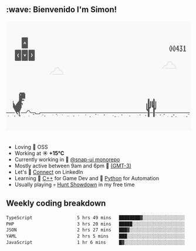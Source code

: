 <h2>:wave: <b>Bienvenido I'm Simon!&nbsp;</b></h2>

<section>
  <img src="./static/banner.gif" height=300 width=1000>
</section>

<br>

<ul>
  <li>
     Loving 🤍 OSS
  </li>
  <li>
		<!--START_SECTION:weather-->
		Working at <b>☀️   +15°C</b>
		<!--END_SECTION:weather-->
  </li>
  <li>
    Currently working in 🎨&nbsp;<a href=https://github.com/snapverse/snap-ui target=_blank>@snap-ui monorepo</a>
  </li>
  <li>
    Mostly active between 9am and 6pm 🚩 <a href=https://onlinealarmkur.com/world/es target=_blank>(GMT-3)</a>
  </li>
  <li>
    Let's 🔗&nbsp;<a href=https://www.linkedin.com/in/itssimmons target=_blank>Connect</a> on LinkedIn
  </li>
  <li>
    Learning 👴&nbsp;<a href=https://images3.memedroid.com/images/UPLOADED755/65f2bce6734f6.webp target=_blank>C++</a> for Game Dev and 🐍&nbsp;<a href=https://qph.cf2.quoracdn.net/main-qimg-4472b6229cb75bf66ab531f3ebd4f975-lq target=_blank>Python</a> for Automation
  </li>
  <li>
    Usually playing 💀&nbsp;<a href=https://www.huntshowdown.com target=_blank>Hunt Showdown</a> in my free time
  </li>
</ul>

<h2><b>Weekly coding breakdown </b></h2>

<!--START_SECTION:waka-->

```txt
TypeScript                 5 hrs 49 mins   ████████▓░░░░░░░░░░░░░░░░   34.73 %
PHP                        3 hrs 20 mins   █████░░░░░░░░░░░░░░░░░░░░   19.97 %
JSON                       2 hrs 27 mins   ███▓░░░░░░░░░░░░░░░░░░░░░   14.69 %
YAML                       2 hrs 5 mins    ███░░░░░░░░░░░░░░░░░░░░░░   12.45 %
JavaScript                 1 hr 6 mins     █▓░░░░░░░░░░░░░░░░░░░░░░░   06.58 %
```

<!--END_SECTION:waka-->
